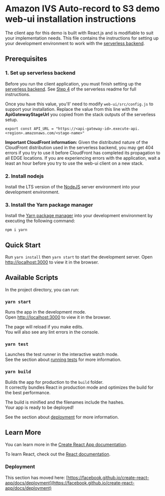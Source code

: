 # Amazon IVS Auto-record to S3 demo web-ui installation instructions

The client app for this demo is built with React.js and is modifiable to suit your implementation needs. This file contains the instructions for setting up your development environment to work with the [serverless backend](../serverless).

## Prerequisites

### 1. Set up serverless backend
Before you run the client application, you must finish setting up the [serverless backend](../serverless). See [Step 4](../serverless#4-take-note-of-the-stack-output) of the serverless readme for full instructions.

Once you have this value, you'll' need to modify `web-ui/src/config.js` to support your installation. Replace the value from this line with the **ApiGatewayStageUrl** you copied from the stack outputs of the serverless setup.

```
export const API_URL = "https://<api-gateway-id>.execute-api.<region>.amazonaws.com/<stage-name>"
```

**Important CloudFront information:**
Given the distributed nature of the CloudFront distribution used in the serverless backend, you may get 404 errors if you try to use it before CloudFront has completed its propagation to all EDGE locations. If you are experiencing errors with the application, wait a least an hour before you try to use the web-ui client on a new stack.

### 2. Install nodejs

Install the LTS version of the [NodeJS](https://nodejs.org/) server environment into your development environment.

### 3. Install the Yarn package manager

Install the [Yarn package manager](https://yarnpkg.com/) into your development environment by executing the following command:

```console
npm i yarn
```

## Quick Start

Run `yarn install` then `yarn start` to start the development server.
Open [http://localhost:3000](http://localhost:3000) to view it in the browser.

## Available Scripts

In the project directory, you can run:

### `yarn start`

Runs the app in the development mode.\
Open [http://localhost:3000](http://localhost:3000) to view it in the browser.

The page will reload if you make edits.\
You will also see any lint errors in the console.

### `yarn test`

Launches the test runner in the interactive watch mode.\
See the section about [running tests](https://facebook.github.io/create-react-app/docs/running-tests) for more information.

### `yarn build`

Builds the app for production to the `build` folder.\
It correctly bundles React in production mode and optimizes the build for the best performance.

The build is minified and the filenames include the hashes.\
Your app is ready to be deployed!

See the section about [deployment](https://facebook.github.io/create-react-app/docs/deployment) for more information.

## Learn More

You can learn more in the [Create React App documentation](https://facebook.github.io/create-react-app/docs/getting-started).

To learn React, check out the [React documentation](https://reactjs.org/).

### Deployment

This section has moved here: [https://facebook.github.io/create-react-app/docs/deployment](https://facebook.github.io/create-react-app/docs/deployment)
